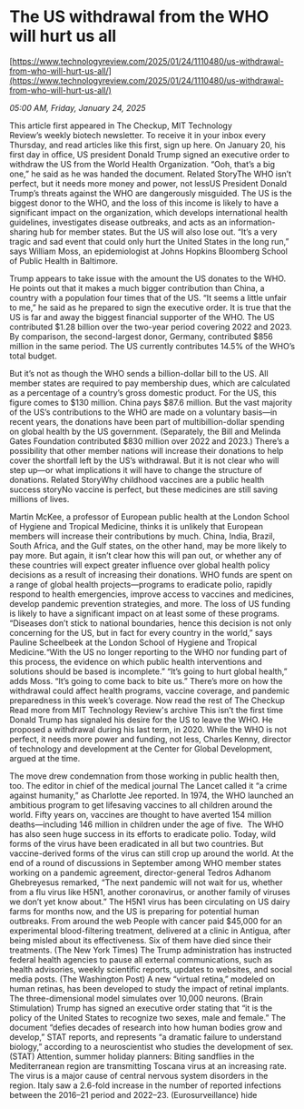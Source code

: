 # The US withdrawal from the WHO will hurt us all

[https://www.technologyreview.com/2025/01/24/1110480/us-withdrawal-from-who-will-hurt-us-all/](https://www.technologyreview.com/2025/01/24/1110480/us-withdrawal-from-who-will-hurt-us-all/)

*05:00 AM, Friday, January 24, 2025*

This article first appeared in The Checkup, MIT Technology Review’s weekly biotech newsletter. To receive it in your inbox every Thursday, and read articles like this first, sign up here. On January 20, his first day in office, US president Donald Trump signed an executive order to withdraw the US from the World Health Organization. “Ooh, that’s a big one,” he said as he was handed the document. Related StoryThe WHO isn’t perfect, but it needs more money and power, not lessUS President Donald Trump’s threats against the WHO are dangerously misguided. The US is the biggest donor to the WHO, and the loss of this income is likely to have a significant impact on the organization, which develops international health guidelines, investigates disease outbreaks, and acts as an information-sharing hub for member states. But the US will also lose out. “It’s a very tragic and sad event that could only hurt the United States in the long run,” says William Moss, an epidemiologist at Johns Hopkins Bloomberg School of Public Health in Baltimore.

Trump appears to take issue with the amount the US donates to the WHO. He points out that it makes a much bigger contribution than China, a country with a population four times that of the US. “It seems a little unfair to me,” he said as he prepared to sign the executive order. It is true that the US is far and away the biggest financial supporter of the WHO. The US contributed $1.28 billion over the two-year period covering 2022 and 2023. By comparison, the second-largest donor, Germany, contributed $856 million in the same period. The US currently contributes 14.5% of the WHO’s total budget.

But it’s not as though the WHO sends a billion-dollar bill to the US. All member states are required to pay membership dues, which are calculated as a percentage of a country’s gross domestic product. For the US, this figure comes to $130 million. China pays $87.6 million. But the vast majority of the US’s contributions to the WHO are made on a voluntary basis—in recent years, the donations have been part of multibillion-dollar spending on global health by the US government. (Separately, the Bill and Melinda Gates Foundation contributed $830 million over 2022 and 2023.) There’s a possibility that other member nations will increase their donations to help cover the shortfall left by the US’s withdrawal. But it is not clear who will step up—or what implications it will have to change the structure of donations. Related StoryWhy childhood vaccines are a public health success storyNo vaccine is perfect, but these medicines are still saving millions of lives.

Martin McKee, a professor of European public health at the London School of Hygiene and Tropical Medicine, thinks it is unlikely that European members will increase their contributions by much. China, India, Brazil, South Africa, and the Gulf states, on the other hand, may be more likely to pay more. But again, it isn’t clear how this will pan out, or whether any of these countries will expect greater influence over global health policy decisions as a result of increasing their donations. WHO funds are spent on a range of global health projects—programs to eradicate polio, rapidly respond to health emergencies, improve access to vaccines and medicines, develop pandemic prevention strategies, and more. The loss of US funding is likely to have a significant impact on at least some of these programs.  “Diseases don’t stick to national boundaries, hence this decision is not only concerning for the US, but in fact for every country in the world,” says Pauline Scheelbeek at the London School of Hygiene and Tropical Medicine.“With the US no longer reporting to the WHO nor funding part of this process, the evidence on which public health interventions and solutions should be based is incomplete.” “It’s going to hurt global health,” adds Moss. “It’s going to come back to bite us.” There’s more on how the withdrawal could affect health programs, vaccine coverage, and pandemic preparedness in this week’s coverage.  Now read the rest of The Checkup Read more from MIT Technology Review's archive This isn’t the first time Donald Trump has signaled his desire for the US to leave the WHO. He proposed a withdrawal during his last term, in 2020. While the WHO is not perfect, it needs more power and funding, not less, Charles Kenny, director of technology and development at the Center for Global Development, argued at the time.

The move drew condemnation from those working in public health then, too. The editor in chief of the medical journal The Lancet called it “a crime against humanity,” as Charlotte Jee reported. In 1974, the WHO launched an ambitious program to get lifesaving vaccines to all children around the world. Fifty years on, vaccines are thought to have averted 154 million deaths—including 146 million in children under the age of five.  The WHO has also seen huge success in its efforts to eradicate polio. Today, wild forms of the virus have been eradicated in all but two countries. But vaccine-derived forms of the virus can still crop up around the world. At the end of a round of discussions in September among WHO member states working on a pandemic agreement, director-general Tedros Adhanom Ghebreyesus remarked, “The next pandemic will not wait for us, whether from a flu virus like H5N1, another coronavirus, or another family of viruses we don’t yet know about.” The H5N1 virus has been circulating on US dairy farms for months now, and the US is preparing for potential human outbreaks. From around the web People with cancer paid $45,000 for an experimental blood-filtering treatment, delivered at a clinic in Antigua, after being misled about its effectiveness. Six of them have died since their treatments. (The New York Times) The Trump administration has instructed federal health agencies to pause all external communications, such as health advisories, weekly scientific reports, updates to websites, and social media posts. (The Washington Post) A new “virtual retina,” modeled on human retinas, has been developed to study the impact of retinal implants. The three-dimensional model simulates over 10,000 neurons. (Brain Stimulation) Trump has signed an executive order stating that “it is the policy of the United States to recognize two sexes, male and female.” The document “defies decades of research into how human bodies grow and develop,” STAT reports, and represents “a dramatic failure to understand biology,” according to a neuroscientist who studies the development of sex. (STAT) Attention, summer holiday planners: Biting sandflies in the Mediterranean region are transmitting Toscana virus at an increasing rate. The virus is a major cause of central nervous system disorders in the region. Italy saw a 2.6-fold increase in the number of reported infections between the 2016–21 period and 2022–23. (Eurosurveillance) hide

